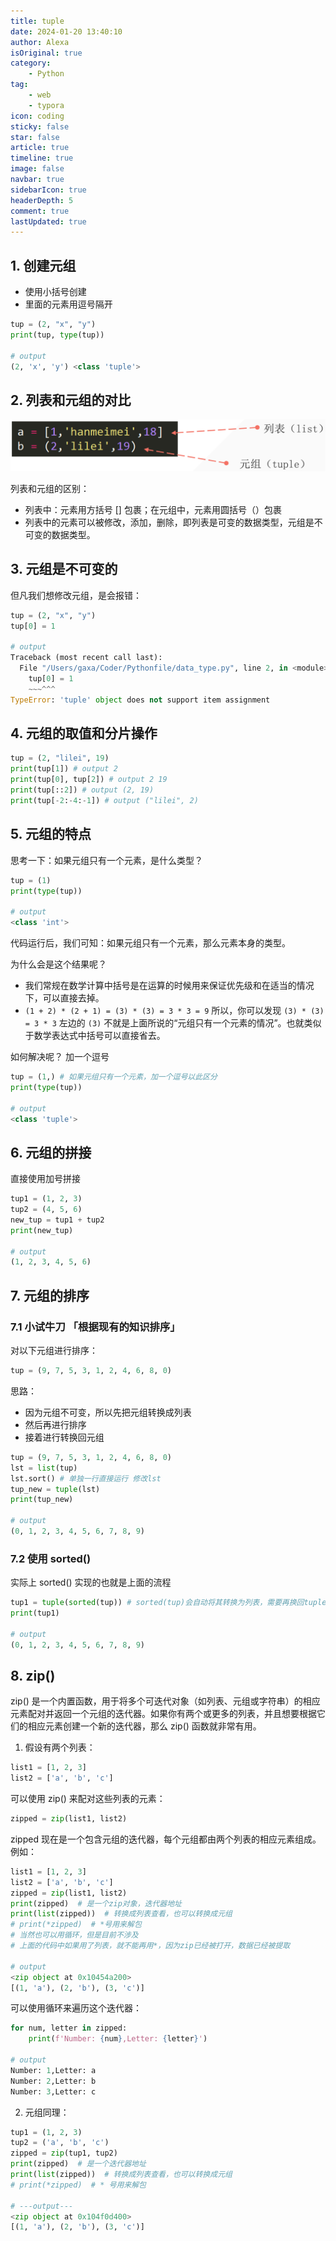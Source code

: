 ```yaml
---
title: tuple
date: 2024-01-20 13:40:10
author: Alexa
isOriginal: true
category: 
    - Python
tag:
    - web
    - typora
icon: coding
sticky: false
star: false
article: true
timeline: true
image: false
navbar: true
sidebarIcon: true
headerDepth: 5
comment: true
lastUpdated: true
---
```


## 1. 创建元组

- 使用小括号创建
- 里面的元素用逗号隔开

```python
tup = (2, "x", "y")
print(tup, type(tup))

# output
(2, 'x', 'y') <class 'tuple'>
```

## 2. 列表和元组的对比

![image-20240102231518401](./06-tuple.assets/image-20240102231518401.png)

列表和元组的区别：

- 列表中：元素用方括号 [] 包裹；在元组中，元素用圆括号（）包裹
- 列表中的元素可以被修改，添加，删除，即列表是可变的数据类型，元组是不可变的数据类型。

## 3. 元组是不可变的

但凡我们想修改元组，是会报错：

```python
tup = (2, "x", "y")
tup[0] = 1

# output
Traceback (most recent call last):
  File "/Users/gaxa/Coder/Pythonfile/data_type.py", line 2, in <module>
    tup[0] = 1
    ~~~^^^
TypeError: 'tuple' object does not support item assignment
```

## 4. 元组的取值和分片操作

```python
tup = (2, "lilei", 19)
print(tup[1]) # output 2
print(tup[0], tup[2]) # output 2 19
print(tup[::2]) # output (2, 19)
print(tup[-2:-4:-1]) # output ("lilei", 2)
```

## 5. 元组的特点

思考一下：如果元组只有一个元素，是什么类型？

```python
tup = (1)
print(type(tup))

# output
<class 'int'>
```

代码运行后，我们可知：如果元组只有一个元素，那么元素本身的类型。

为什么会是这个结果呢？

- 我们常规在数学计算中括号是在运算的时候用来保证优先级和在适当的情况下，可以直接去掉。
- `(1 + 2) * (2 + 1) = (3) * (3) = 3 * 3 = 9` 所以，你可以发现 `(3) * (3) = 3 * 3` 左边的 `(3)` 不就是上面所说的“元组只有一个元素的情况”。也就类似于数学表达式中括号可以直接省去。

如何解决呢？ 加一个逗号

```python
tup = (1,) # 如果元组只有一个元素，加一个逗号以此区分
print(type(tup))

# output
<class 'tuple'>
```

## 6. 元组的拼接

直接使用加号拼接

```python
tup1 = (1, 2, 3)
tup2 = (4, 5, 6)
new_tup = tup1 + tup2
print(new_tup)

# output
(1, 2, 3, 4, 5, 6)
```

## 7. 元组的排序

### 7.1 小试牛刀 「根据现有的知识排序」

对以下元组进行排序：

```python
tup = (9, 7, 5, 3, 1, 2, 4, 6, 8, 0)
```

思路：

- 因为元组不可变，所以先把元组转换成列表
- 然后再进行排序
- 接着进行转换回元组

```python
tup = (9, 7, 5, 3, 1, 2, 4, 6, 8, 0)
lst = list(tup)
lst.sort() # 单独一行直接运行 修改lst
tup_new = tuple(lst)
print(tup_new)

# output
(0, 1, 2, 3, 4, 5, 6, 7, 8, 9)
```

### 7.2 使用 sorted()

实际上 sorted() 实现的也就是上面的流程

```python
tup1 = tuple(sorted(tup)) # sorted(tup)会自动将其转换为列表，需要再换回tuple
print(tup1)

# output
(0, 1, 2, 3, 4, 5, 6, 7, 8, 9)
```

## 8. zip()

zip() 是一个内置函数，用于将多个可迭代对象（如列表、元组或字符串）的相应元素配对并返回一个元组的迭代器。如果你有两个或更多的列表，并且想要根据它们的相应元素创建一个新的迭代器，那么 zip() 函数就非常有用。

1. 假设有两个列表：

```python
list1 = [1, 2, 3]
list2 = ['a', 'b', 'c']
```

可以使用 zip() 来配对这些列表的元素：

```python
zipped = zip(list1, list2)
```

zipped 现在是一个包含元组的迭代器，每个元组都由两个列表的相应元素组成。例如：

```python
list1 = [1, 2, 3]
list2 = ['a', 'b', 'c']
zipped = zip(list1, list2)
print(zipped)  # 是一个zip对象，迭代器地址
print(list(zipped))  # 转换成列表查看，也可以转换成元组
# print(*zipped)  # *号用来解包
# 当然也可以用循环，但是目前不涉及
# 上面的代码中如果用了列表，就不能再用*，因为zip已经被打开，数据已经被提取

# output
<zip object at 0x10454a200>
[(1, 'a'), (2, 'b'), (3, 'c')]
```

可以使用循环来遍历这个迭代器：

```python
for num, letter in zipped:
    print(f'Number: {num},Letter: {letter}')

# output
Number: 1,Letter: a
Number: 2,Letter: b
Number: 3,Letter: c
```

2. 元组同理：

```python
tup1 = (1, 2, 3)
tup2 = ('a', 'b', 'c')
zipped = zip(tup1, tup2)
print(zipped)  # 是一个迭代器地址
print(list(zipped))  # 转换成列表查看，也可以转换成元组
# print(*zipped)  # * 号用来解包

# ---output---
<zip object at 0x104f0d400>
[(1, 'a'), (2, 'b'), (3, 'c')]
```

